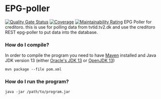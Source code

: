 # EPG-poller
[![Quality Gate Status](https://sonarcloud.io/epg-poller/project_badges/measure?project=creditoro_epg-poller&metric=alert_status)](https://sonarcloud.io/dashboard?id=creditoro_epg-poller)
[![Coverage](https://sonarcloud.io/epg-poller/project_badges/measure?project=creditoro_epg-poller&metric=coverage)](https://sonarcloud.io/dashboard?id=creditoro_epg-poller)
[![Maintainability Rating](https://sonarcloud.io/epg-poller/project_badges/measure?project=creditoro_epg-poller&metric=sqale_rating)](https://sonarcloud.io/dashboard?id=creditoro_epg-poller)
EPG Poller for creditoro. this is use for polling data from tvtid.tv2.dk and use the creditoro REST epg-poller to put data into the database.


### How do I compile?
In order to compile the program you need to have [Maven](https://maven.apache.org/install.html) installed and Java JDK version 13 (either [Oracle's JDK 13](https://www.oracle.com/technetwork/java/javase/downloads/jdk13-downloads-5672538.html) or [OpenJDK 13](https://openjdk.java.net/projects/jdk/13/))

`mvn package --file pom.xml`

### How do I run the program?
`java -jar /path/to/program.jar`
